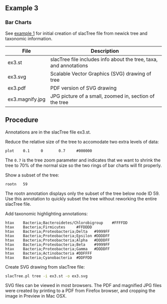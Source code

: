 ## Example 3 ##
### Bar Charts ###

See [example 1](../ex1_simple) for initial creation of slacTree file from newick tree and taxonomic information.

| File | Description |
|------|-------------|
| ex3.st     | slacTree file includes info about the tree, taxa, and annotations |
| ex3.svg    | Scalable Vector Graphics (SVG) drawing of tree |
| ex3.pdf    | PDF version of SVG drawing |
| ex3.magnify.jpg | JPG picture of a small, zoomed in, section of the tree |

Procedure
---------

Annotations are in the slacTree file ex3.st.

Reduce the relative size of the tree to accomodate two extra levels of data:

```
plot    0.1     0       0.7     #000000
```

The `0.7` is the tree zoom parameter and indicates that we want to shrink the tree to 70% of the normal size so the two rings of bar charts will fit properly.

Show a subset of the tree:

```
rootn   59
```

The rootn annotation displays only the subset of the tree below node ID 59.  Use this annotation to quickly subset the tree without reworking the entire slacTree file.

Add taxonomic highlighting annotations:

```
htax    Bacteria;Bacteroidetes/Chlorobigroup    #FFFFDD
htax    Bacteria;Firmicutes     #FFDDDD
htax    Bacteria;Proteobacteria;Delta   #9999FF
htax    Bacteria;Proteobacteria;Epsilon #DDDDFF
htax    Bacteria;Proteobacteria;Alpha   #DDDDFF
htax    Bacteria;Proteobacteria;Beta    #9999FF
htax    Bacteria;Proteobacteria;Gamma   #DDDDFF
htax    Bacteria;Actinobacteria #DDFFFF
htax    Bacteria;Cyanobacteria  #DDFFDD
```

Create SVG drawing from slacTree file:

```bash
slacTree.pl tree -i ex3.st -o ex3.svg
```

SVG files can be viewed in most browsers. The PDF and magnified JPG files were created by printing to a PDF from Firefox browser, and cropping the image in Preview in Mac OSX.
